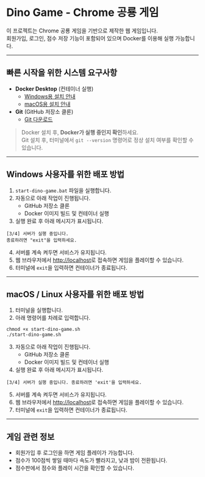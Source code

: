 # Dino Game - Chrome 공룡 게임

이 프로젝트는 Chrome 공룡 게임을 기반으로 제작한 웹 게임입니다.  
회원가입, 로그인, 점수 저장 기능이 포함되어 있으며 Docker를 이용해 실행 가능합니다.

---

## 빠른 시작을 위한 시스템 요구사항

- **Docker Desktop** (컨테이너 실행)
  - [Windows용 설치 안내](https://docs.docker.com/desktop/setup/install/windows-install/)
  - [macOS용 설치 안내](https://docs.docker.com/desktop/setup/install/mac-install/)
- **Git** (GitHub 저장소 클론)
  - [Git 다운로드](https://git-scm.com/downloads)

> Docker 설치 후, **Docker가 실행 중인지 확인**하세요.  
> Git 설치 후, 터미널에서 `git --version` 명령어로 정상 설치 여부를 확인할 수 있습니다.

---

## Windows 사용자를 위한 배포 방법

1. `start-dino-game.bat` 파일을 실행합니다.
2. 자동으로 아래 작업이 진행됩니다.
   - GitHub 저장소 클론
   - Docker 이미지 빌드 및 컨테이너 실행
3. 실행 완료 후 아래 메시지가 표시됩니다.
```Text
[3/4] 서버가 실행 중입니다.
종료하려면 "exit"을 입력하세요.
```
4. 서버를 계속 켜두면 서비스가 유지됩니다.
5. 웹 브라우저에서 [http://localhost](http://localhost)로 접속하면 게임을 플레이할 수 있습니다.
6. 터미널에 `exit`을 입력하면 컨테이너가 종료됩니다.

---

## macOS / Linux 사용자를 위한 배포 방법

1. 터미널을 실행합니다.
2. 아래 명령어를 차례로 입력합니다.
```Terminal
chmod +x start-dino-game.sh
./start-dino-game.sh
```
3. 자동으로 아래 작업이 진행됩니다.
   - GitHub 저장소 클론
   - Docker 이미지 빌드 및 컨테이너 실행
4. 실행 완료 후 아래 메시지가 표시됩니다.
```Text
[3/4] 서버가 실행 중입니다. 종료하려면 'exit'을 입력하세요.
```
5. 서버를 계속 켜두면 서비스가 유지됩니다.
6. 웹 브라우저에서 [http://localhost](http://localhost)로 접속하면 게임을 플레이할 수 있습니다.
7. 터미널에 `exit`을 입력하면 컨테이너가 종료됩니다.

---

## 게임 관련 정보

- 회원가입 후 로그인을 하면 게임 플레이가 가능합니다.
- 점수가 100점씩 쌓일 때마다 속도가 빨라지고, 낮과 밤이 전환됩니다.
- 점수판에서 점수와 플레이 시간을 확인할 수 있습니다.
